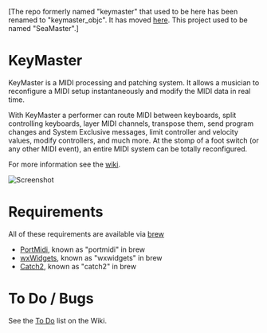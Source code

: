 [The repo formerly named "keymaster" that used to be here has been renamed
to "keymaster\_objc". It has moved
[here](https://github.com/jimm/keymaster_objc). This project used to be
named "SeaMaster".]

# KeyMaster

KeyMaster is a MIDI processing and patching system. It allows a musician to
reconfigure a MIDI setup instantaneously and modify the MIDI data in real
time.

With KeyMaster a performer can route MIDI between keyboards, split
controlling keyboards, layer MIDI channels, transpose them, send program
changes and System Exclusive messages, limit controller and velocity values,
modify controllers, and much more. At the stomp of a foot switch (or any
other MIDI event), an entire MIDI system can be totally reconfigured.

For more information see the [wiki](https://github.com/jimm/keymaster/wiki).

![Screenshot](https://raw.githubusercontent.com/wiki/jimm/keymaster/images/km_screen_shot.png)

# Requirements

All of these requirements are available via [brew](https://brew.sh/)

- [PortMidi](https://github.com/PortMidi/portmidi), known as "portmidi" in brew
- [wxWidgets](https://wxwidgets.org/), known as "wxwidgets" in brew
- [Catch2](https://github.com/catchorg/Catch2), known as "catch2" in brew

# To Do / Bugs

See the [To Do](https://github.com/jimm/keymaster/wiki/To-Do) list on the
Wiki.
